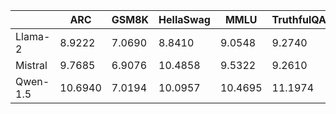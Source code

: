 |          | ARC     | GSM8K  | HellaSwag | MMLU    | TruthfulQA | WinoGrande |
|----------|---------|--------|-----------|---------|------------|------------|
| Llama-2  | 8.9222  | 7.0690 | 8.8410    | 9.0548  | 9.2740     | 10.8797    |
| Mistral  | 9.7685  | 6.9076 | 10.4858   | 9.5322  | 9.2610     | 12.5960    | 
| Qwen-1.5 | 10.6940 | 7.0194 | 10.0957   | 10.4695 | 11.1974    | 14.0220    |